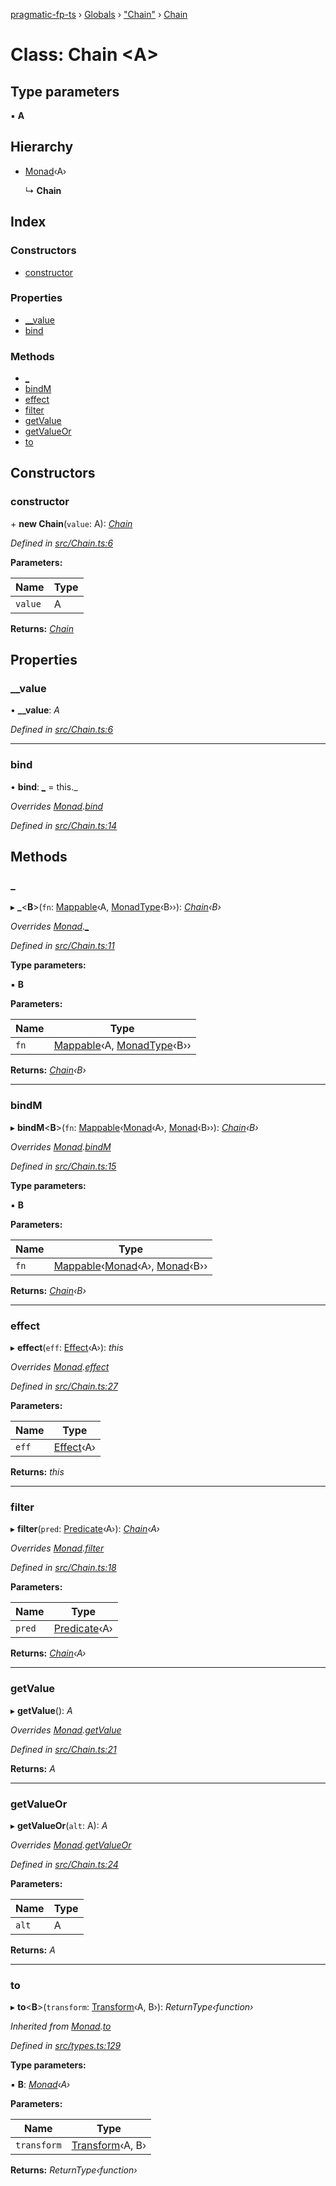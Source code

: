 [pragmatic-fp-ts](../README.md) › [Globals](../globals.md) › ["Chain"](../modules/_chain_.md) › [Chain](_chain_.chain.md)

# Class: Chain <**A**>

## Type parameters

▪ **A**

## Hierarchy

* [Monad](_types_.monad.md)‹A›

  ↳ **Chain**

## Index

### Constructors

* [constructor](_chain_.chain.md#constructor)

### Properties

* [__value](_chain_.chain.md#__value)
* [bind](_chain_.chain.md#bind)

### Methods

* [_](_chain_.chain.md#_)
* [bindM](_chain_.chain.md#bindm)
* [effect](_chain_.chain.md#effect)
* [filter](_chain_.chain.md#filter)
* [getValue](_chain_.chain.md#getvalue)
* [getValueOr](_chain_.chain.md#getvalueor)
* [to](_chain_.chain.md#to)

## Constructors

###  constructor

\+ **new Chain**(`value`: A): *[Chain](_chain_.chain.md)*

*Defined in [src/Chain.ts:6](https://github.com/hermann-p/pragmatic-fp-ts/blob/44257be/src/Chain.ts#L6)*

**Parameters:**

Name | Type |
------ | ------ |
`value` | A |

**Returns:** *[Chain](_chain_.chain.md)*

## Properties

###  __value

• **__value**: *A*

*Defined in [src/Chain.ts:6](https://github.com/hermann-p/pragmatic-fp-ts/blob/44257be/src/Chain.ts#L6)*

___

###  bind

• **bind**: *[_](_chain_.chain.md#_)* =  this._

*Overrides [Monad](_types_.monad.md).[bind](_types_.monad.md#abstract-bind)*

*Defined in [src/Chain.ts:14](https://github.com/hermann-p/pragmatic-fp-ts/blob/44257be/src/Chain.ts#L14)*

## Methods

###  _

▸ **_**<**B**>(`fn`: [Mappable](../modules/_types_.md#mappable)‹A, [MonadType](../modules/_types_.md#monadtype)‹B››): *[Chain](_chain_.chain.md)‹B›*

*Overrides [Monad](_types_.monad.md).[_](_types_.monad.md#abstract-_)*

*Defined in [src/Chain.ts:11](https://github.com/hermann-p/pragmatic-fp-ts/blob/44257be/src/Chain.ts#L11)*

**Type parameters:**

▪ **B**

**Parameters:**

Name | Type |
------ | ------ |
`fn` | [Mappable](../modules/_types_.md#mappable)‹A, [MonadType](../modules/_types_.md#monadtype)‹B›› |

**Returns:** *[Chain](_chain_.chain.md)‹B›*

___

###  bindM

▸ **bindM**<**B**>(`fn`: [Mappable](../modules/_types_.md#mappable)‹[Monad](_types_.monad.md)‹A›, [Monad](_types_.monad.md)‹B››): *[Chain](_chain_.chain.md)‹B›*

*Overrides [Monad](_types_.monad.md).[bindM](_types_.monad.md#abstract-bindm)*

*Defined in [src/Chain.ts:15](https://github.com/hermann-p/pragmatic-fp-ts/blob/44257be/src/Chain.ts#L15)*

**Type parameters:**

▪ **B**

**Parameters:**

Name | Type |
------ | ------ |
`fn` | [Mappable](../modules/_types_.md#mappable)‹[Monad](_types_.monad.md)‹A›, [Monad](_types_.monad.md)‹B›› |

**Returns:** *[Chain](_chain_.chain.md)‹B›*

___

###  effect

▸ **effect**(`eff`: [Effect](../modules/_types_.md#effect)‹A›): *this*

*Overrides [Monad](_types_.monad.md).[effect](_types_.monad.md#abstract-effect)*

*Defined in [src/Chain.ts:27](https://github.com/hermann-p/pragmatic-fp-ts/blob/44257be/src/Chain.ts#L27)*

**Parameters:**

Name | Type |
------ | ------ |
`eff` | [Effect](../modules/_types_.md#effect)‹A› |

**Returns:** *this*

___

###  filter

▸ **filter**(`pred`: [Predicate](../modules/_types_.md#predicate)‹A›): *[Chain](_chain_.chain.md)‹A›*

*Overrides [Monad](_types_.monad.md).[filter](_types_.monad.md#abstract-filter)*

*Defined in [src/Chain.ts:18](https://github.com/hermann-p/pragmatic-fp-ts/blob/44257be/src/Chain.ts#L18)*

**Parameters:**

Name | Type |
------ | ------ |
`pred` | [Predicate](../modules/_types_.md#predicate)‹A› |

**Returns:** *[Chain](_chain_.chain.md)‹A›*

___

###  getValue

▸ **getValue**(): *A*

*Overrides [Monad](_types_.monad.md).[getValue](_types_.monad.md#abstract-getvalue)*

*Defined in [src/Chain.ts:21](https://github.com/hermann-p/pragmatic-fp-ts/blob/44257be/src/Chain.ts#L21)*

**Returns:** *A*

___

###  getValueOr

▸ **getValueOr**(`alt`: A): *A*

*Overrides [Monad](_types_.monad.md).[getValueOr](_types_.monad.md#abstract-getvalueor)*

*Defined in [src/Chain.ts:24](https://github.com/hermann-p/pragmatic-fp-ts/blob/44257be/src/Chain.ts#L24)*

**Parameters:**

Name | Type |
------ | ------ |
`alt` | A |

**Returns:** *A*

___

###  to

▸ **to**<**B**>(`transform`: [Transform](../modules/_types_.md#transform)‹A, B›): *ReturnType‹function›*

*Inherited from [Monad](_types_.monad.md).[to](_types_.monad.md#to)*

*Defined in [src/types.ts:129](https://github.com/hermann-p/pragmatic-fp-ts/blob/44257be/src/types.ts#L129)*

**Type parameters:**

▪ **B**: *[Monad](_types_.monad.md)‹A›*

**Parameters:**

Name | Type |
------ | ------ |
`transform` | [Transform](../modules/_types_.md#transform)‹A, B› |

**Returns:** *ReturnType‹function›*
